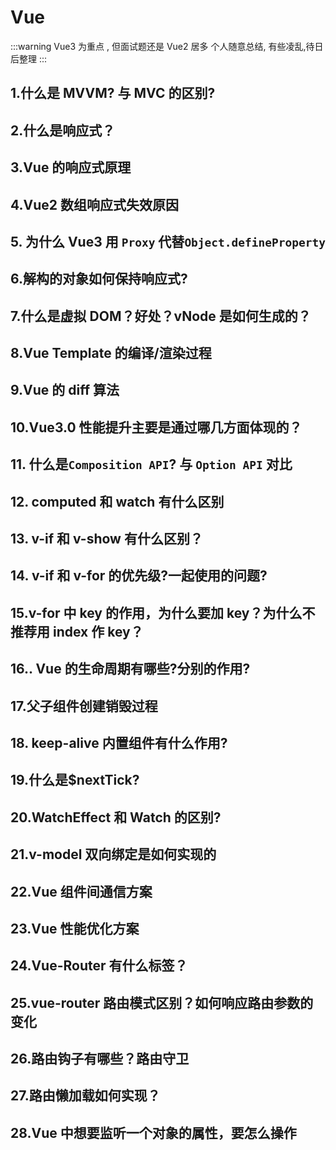 # Vue

:::warning Vue3 为重点 , 但面试题还是 Vue2 居多
个人随意总结, 有些凌乱,待日后整理
:::

## 1.什么是 MVVM? 与 MVC 的区别?

## 2.什么是响应式？

## 3.Vue 的响应式原理

## 4.Vue2 数组响应式失效原因

## 5. 为什么 Vue3 用 `Proxy` 代替`Object.defineProperty`

## 6.解构的对象如何保持响应式?

## 7.什么是虚拟 DOM？好处？vNode 是如何生成的？

## 8.Vue Template 的编译/渲染过程

## 9.Vue 的 diff 算法

## 10.Vue3.0 性能提升主要是通过哪几方面体现的？

## 11. 什么是`Composition API`? 与 `Option API` 对比

## 12. computed 和 watch 有什么区别

## 13. v-if 和 v-show 有什么区别？

## 14. v-if 和 v-for 的优先级?一起使用的问题?

## 15.v-for 中 key 的作用，为什么要加 key？为什么不推荐用 index 作 key？

## 16.. Vue 的生命周期有哪些?分别的作用?

## 17.父子组件创建销毁过程

## 18. keep-alive 内置组件有什么作用?

## 19.什么是$nextTick?

## 20.WatchEffect 和 Watch 的区别?

## 21.v-model 双向绑定是如何实现的

## 22.Vue 组件间通信方案

## 23.Vue 性能优化方案

## 24.Vue-Router 有什么标签？

## 25.vue-router 路由模式区别？如何响应路由参数的变化

## 26.路由钩子有哪些？路由守卫

## 27.路由懒加载如何实现？

## 28.Vue 中想要监听一个对象的属性，要怎么操作
